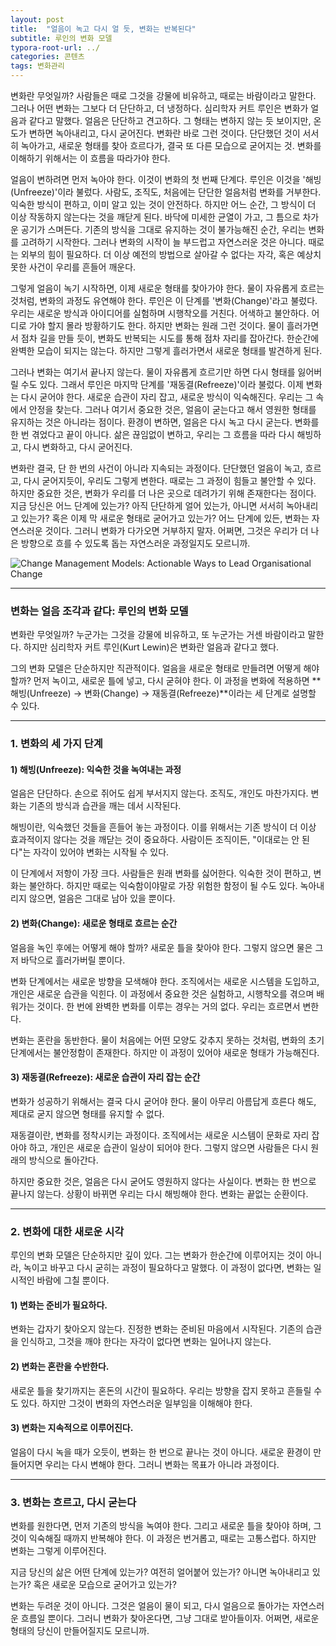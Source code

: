 ```yaml
---
layout: post
title:  "얼음이 녹고 다시 얼 듯, 변화는 반복된다"
subtitle: 루인의 변화 모델
typora-root-url: ../
categories: 콘텐츠
tags: 변화관리
---
```




변화란 무엇일까? 사람들은 때로 그것을 강물에 비유하고, 때로는 바람이라고 말한다. 그러나 어떤 변화는 그보다 더 단단하고, 더 냉정하다. 심리학자 커트 루인은 변화가 얼음과 같다고 말했다. 얼음은 단단하고 견고하다. 그 형태는 변하지 않는 듯 보이지만, 온도가 변하면 녹아내리고, 다시 굳어진다. 변화란 바로 그런 것이다. 단단했던 것이 서서히 녹아가고, 새로운 형태를 찾아 흐르다가, 결국 또 다른 모습으로 굳어지는 것. 변화를 이해하기 위해서는 이 흐름을 따라가야 한다.

얼음이 변하려면 먼저 녹아야 한다. 이것이 변화의 첫 번째 단계다. 루인은 이것을 '해빙(Unfreeze)'이라 불렀다. 사람도, 조직도, 처음에는 단단한 얼음처럼 변화를 거부한다. 익숙한 방식이 편하고, 이미 알고 있는 것이 안전하다. 하지만 어느 순간, 그 방식이 더 이상 작동하지 않는다는 것을 깨닫게 된다. 바닥에 미세한 균열이 가고, 그 틈으로 차가운 공기가 스며든다. 기존의 방식을 그대로 유지하는 것이 불가능해진 순간, 우리는 변화를 고려하기 시작한다. 그러나 변화의 시작이 늘 부드럽고 자연스러운 것은 아니다. 때로는 외부의 힘이 필요하다. 더 이상 예전의 방법으로 살아갈 수 없다는 자각, 혹은 예상치 못한 사건이 우리를 흔들어 깨운다.

그렇게 얼음이 녹기 시작하면, 이제 새로운 형태를 찾아가야 한다. 물이 자유롭게 흐르는 것처럼, 변화의 과정도 유연해야 한다. 루인은 이 단계를 '변화(Change)'라고 불렀다. 우리는 새로운 방식과 아이디어를 실험하며 시행착오를 거친다. 어색하고 불안하다. 어디로 가야 할지 몰라 방황하기도 한다. 하지만 변화는 원래 그런 것이다. 물이 흘러가면서 점차 길을 만들 듯이, 변화도 반복되는 시도를 통해 점차 자리를 잡아간다. 한순간에 완벽한 모습이 되지는 않는다. 하지만 그렇게 흘러가면서 새로운 형태를 발견하게 된다.

그러나 변화는 여기서 끝나지 않는다. 물이 자유롭게 흐르기만 하면 다시 형태를 잃어버릴 수도 있다. 그래서 루인은 마지막 단계를 '재동결(Refreeze)'이라 불렀다. 이제 변화는 다시 굳어야 한다. 새로운 습관이 자리 잡고, 새로운 방식이 익숙해진다. 우리는 그 속에서 안정을 찾는다. 그러나 여기서 중요한 것은, 얼음이 굳는다고 해서 영원한 형태를 유지하는 것은 아니라는 점이다. 환경이 변하면, 얼음은 다시 녹고 다시 굳는다. 변화를 한 번 겪었다고 끝이 아니다. 삶은 끊임없이 변하고, 우리는 그 흐름을 따라 다시 해빙하고, 다시 변화하고, 다시 굳어진다.

변화란 결국, 단 한 번의 사건이 아니라 지속되는 과정이다. 단단했던 얼음이 녹고, 흐르고, 다시 굳어지듯이, 우리도 그렇게 변한다. 때로는 그 과정이 힘들고 불안할 수 있다. 하지만 중요한 것은, 변화가 우리를 더 나은 곳으로 데려가기 위해 존재한다는 점이다. 지금 당신은 어느 단계에 있는가? 아직 단단하게 얼어 있는가, 아니면 서서히 녹아내리고 있는가? 혹은 이제 막 새로운 형태로 굳어가고 있는가? 어느 단계에 있든, 변화는 자연스러운 것이다. 그러니 변화가 다가오면 거부하지 말자. 어쩌면, 그것은 우리가 더 나은 방향으로 흐를 수 있도록 돕는 자연스러운 과정일지도 모르니까.



![Change Management Models: Actionable Ways to Lead Organisational Change](https://daniellock.com/wp-content/uploads/2019/09/Lewins-three-stage-change-model.png)



---



### 변화는 얼음 조각과 같다: 루인의 변화 모델

변화란 무엇일까? 누군가는 그것을 강물에 비유하고, 또 누군가는 거센 바람이라고 말한다. 하지만 심리학자 커트 루인(Kurt Lewin)은 변화란 얼음과 같다고 했다.

그의 변화 모델은 단순하지만 직관적이다. 얼음을 새로운 형태로 만들려면 어떻게 해야 할까? 먼저 녹이고, 새로운 틀에 넣고, 다시 굳혀야 한다. 이 과정을 변화에 적용하면 **해빙(Unfreeze) → 변화(Change) → 재동결(Refreeze)**이라는 세 단계로 설명할 수 있다.

------

### 1. 변화의 세 가지 단계

#### 1) 해빙(Unfreeze): 익숙한 것을 녹여내는 과정

얼음은 단단하다. 손으로 쥐어도 쉽게 부서지지 않는다. 조직도, 개인도 마찬가지다. 변화는 기존의 방식과 습관을 깨는 데서 시작된다.

해빙이란, 익숙했던 것들을 흔들어 놓는 과정이다. 이를 위해서는 기존 방식이 더 이상 효과적이지 않다는 것을 깨닫는 것이 중요하다. 사람이든 조직이든, "이대로는 안 된다"는 자각이 있어야 변화는 시작될 수 있다.

이 단계에서 저항이 가장 크다. 사람들은 원래 변화를 싫어한다. 익숙한 것이 편하고, 변화는 불안하다. 하지만 때로는 익숙함이야말로 가장 위험한 함정이 될 수도 있다. 녹아내리지 않으면, 얼음은 그대로 남아 있을 뿐이다.

#### 2) 변화(Change): 새로운 형태로 흐르는 순간

얼음을 녹인 후에는 어떻게 해야 할까? 새로운 틀을 찾아야 한다. 그렇지 않으면 물은 그저 바닥으로 흘러가버릴 뿐이다.

변화 단계에서는 새로운 방향을 모색해야 한다. 조직에서는 새로운 시스템을 도입하고, 개인은 새로운 습관을 익힌다. 이 과정에서 중요한 것은 실험하고, 시행착오를 겪으며 배워가는 것이다. 한 번에 완벽한 변화를 이루는 경우는 거의 없다. 우리는 흐르면서 변한다.

변화는 혼란을 동반한다. 물이 처음에는 어떤 모양도 갖추지 못하는 것처럼, 변화의 초기 단계에서는 불안정함이 존재한다. 하지만 이 과정이 있어야 새로운 형태가 가능해진다.

#### 3) 재동결(Refreeze): 새로운 습관이 자리 잡는 순간

변화가 성공하기 위해서는 결국 다시 굳어야 한다. 물이 아무리 아름답게 흐른다 해도, 제대로 굳지 않으면 형태를 유지할 수 없다.

재동결이란, 변화를 정착시키는 과정이다. 조직에서는 새로운 시스템이 문화로 자리 잡아야 하고, 개인은 새로운 습관이 일상이 되어야 한다. 그렇지 않으면 사람들은 다시 원래의 방식으로 돌아간다.

하지만 중요한 것은, 얼음은 다시 굳어도 영원하지 않다는 사실이다. 변화는 한 번으로 끝나지 않는다. 상황이 바뀌면 우리는 다시 해빙해야 한다. 변화는 끝없는 순환이다.

------

### 2. 변화에 대한 새로운 시각

루인의 변화 모델은 단순하지만 깊이 있다. 그는 변화가 한순간에 이루어지는 것이 아니라, 녹이고 바꾸고 다시 굳히는 과정이 필요하다고 말했다. 이 과정이 없다면, 변화는 일시적인 바람에 그칠 뿐이다.

#### 1) 변화는 준비가 필요하다.

변화는 갑자기 찾아오지 않는다. 진정한 변화는 준비된 마음에서 시작된다. 기존의 습관을 인식하고, 그것을 깨야 한다는 자각이 없다면 변화는 일어나지 않는다.

#### 2) 변화는 혼란을 수반한다.

새로운 틀을 찾기까지는 혼돈의 시간이 필요하다. 우리는 방향을 잡지 못하고 흔들릴 수도 있다. 하지만 그것이 변화의 자연스러운 일부임을 이해해야 한다.

#### 3) 변화는 지속적으로 이루어진다.

얼음이 다시 녹을 때가 오듯이, 변화는 한 번으로 끝나는 것이 아니다. 새로운 환경이 만들어지면 우리는 다시 변해야 한다. 그러니 변화는 목표가 아니라 과정이다.

------

### 3. 변화는 흐르고, 다시 굳는다

변화를 원한다면, 먼저 기존의 방식을 녹여야 한다. 그리고 새로운 틀을 찾아야 하며, 그것이 익숙해질 때까지 반복해야 한다. 이 과정은 번거롭고, 때로는 고통스럽다. 하지만 변화는 그렇게 이루어진다.

지금 당신의 삶은 어떤 단계에 있는가? 여전히 얼어붙어 있는가? 아니면 녹아내리고 있는가? 혹은 새로운 모습으로 굳어가고 있는가?

변화는 두려운 것이 아니다. 그것은 얼음이 물이 되고, 다시 얼음으로 돌아가는 자연스러운 흐름일 뿐이다. 그러니 변화가 찾아온다면, 그냥 그대로 받아들이자. 어쩌면, 새로운 형태의 당신이 만들어질지도 모르니까.
